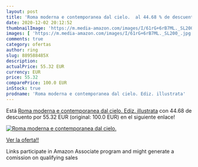 ```yaml
---
layout: post
title: 'Roma moderna e contemporanea dal cielo.  al 44.68 % de descuento'
date: 2020-12-02 20:12:52
thumbnailImage: 'https://m.media-amazon.com/images/I/61rG+6rB7ML._SL200_.jpg'
images: [ 'https://m.media-amazon.com/images/I/61rG+6rB7ML._SL200_.jpg' ]
comments: true
category: ofertas
author: ring
slug: 889588485X
description:
actualPrice: 55.32 EUR
currency: EUR
price: 55.32
comparePrice: 100.0 EUR
inStock: true
prodname: 'Roma moderna e contemporanea dal cielo. Ediz. illustrata'
---
```


Está [Roma moderna e contemporanea dal cielo. Ediz. illustrata](https://www.amazon.it/dp/889588485X/?tag=tolees00-21) con 44.68 de descuento por 55.32 EUR (original: 100.0 EUR) en el siguiente enlace!

[![Roma moderna e contemporanea dal cielo. ](https://m.media-amazon.com/images/I/61rG+6rB7ML._SL200_.jpg)](https://www.amazon.it/dp/889588485X/?tag=tolees00-21)

[Ver la oferta!!](https://www.amazon.it/dp/889588485X/?tag=tolees00-21)

Links participate in Amazon Associate program and might generate a comission on qualifying sales


